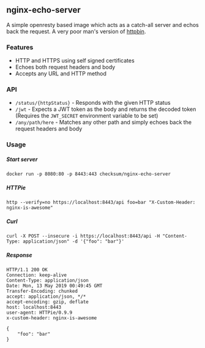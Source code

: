 ## nginx-echo-server

A simple openresty based image which acts as a catch-all server and echos back the request. A very poor man's version of [httpbin](https://httpbin.org).

### Features

* HTTP and HTTPS using self signed certificates
* Echoes both request headers and body
* Accepts any URL and HTTP method

### API

* `/status/{httpStatus}` - Responds with the given HTTP status
* `/jwt` - Expects a JWT token as the body and returns the decoded token (Requires the `JWT_SECRET` environment variable to be set)
* `/any/path/here` - Matches any other path and simply echoes back the request headers and body

### Usage

##### Start server

```
docker run -p 8080:80 -p 8443:443 checksum/nginx-echo-server
```

##### HTTPie

```
http --verify=no https://localhost:8443/api foo=bar "X-Custom-Header: nginx-is-awesome"
```

##### Curl

```
curl -X POST --insecure -i https://localhost:8443/api -H "Content-Type: application/json" -d '{"foo": "bar"}'
```

##### Response

```
HTTP/1.1 200 OK
Connection: keep-alive
Content-Type: application/json
Date: Mon, 13 May 2019 00:49:45 GMT
Transfer-Encoding: chunked
accept: application/json, */*
accept-encoding: gzip, deflate
host: localhost:8443
user-agent: HTTPie/0.9.9
x-custom-header: nginx-is-awesome

{
    "foo": "bar"
}
```
